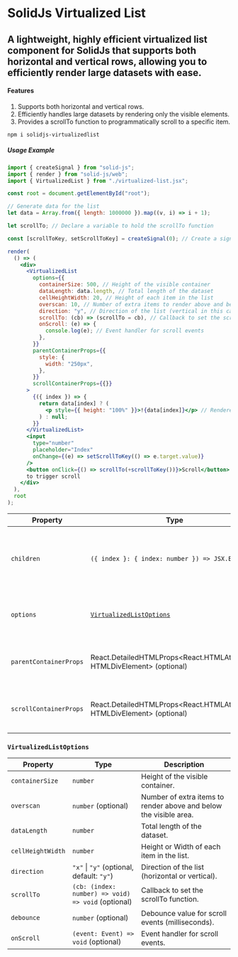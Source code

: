 # SolidJs Virtualized List

## A lightweight, highly efficient virtualized list component for SolidJs that supports both horizontal and vertical rows, allowing you to efficiently render large datasets with ease.

#### Features

1. Supports both horizontal and vertical rows.
2. Efficiently handles large datasets by rendering only the visible elements.
3. Provides a scrollTo function to programmatically scroll to a specific item.

```
npm i solidjs-virtualizedlist
```

##### Usage Example

```jsx
import { createSignal } from "solid-js";
import { render } from "solid-js/web";
import { VirtualizedList } from "./virtualized-list.jsx";

const root = document.getElementById("root");

// Generate data for the list
let data = Array.from({ length: 1000000 }).map((v, i) => i + 1);

let scrollTo; // Declare a variable to hold the scrollTo function

const [scrollToKey, setScrollToKey] = createSignal(0); // Create a signal for the scroll target index

render(
  () => (
    <div>
      <VirtualizedList
        options={{
          containerSize: 500, // Height of the visible container
          dataLength: data.length, // Total length of the dataset
          cellHeightWidth: 20, // Height of each item in the list
          overscan: 10, // Number of extra items to render above and below the visible area
          direction: "y", // Direction of the list (vertical in this case)
          scrollTo: (cb) => (scrollTo = cb), // Callback to set the scrollTo function
          onScroll: (e) => {
            console.log(e); // Event handler for scroll events
          },
        }}
        parentContainerProps={{
          style: {
            width: "250px",
          },
        }}
        scrollContainerProps={{}}
      >
        {({ index }) => {
          return data[index] ? (
            <p style={{ height: "100%" }}>!{data[index]}</p> // Rendered item in the list
          ) : null;
        }}
      </VirtualizedList>
      <input
        type="number"
        placeholder="Index"
        onChange={(e) => setScrollToKey(() => e.target.value)}
      />
      <button onClick={() => scrollTo(+scrollToKey())}>Scroll</button> // Button
      to trigger scroll
    </div>
  ),
  root
);
```

| Property               | Type                                                                                     | Description                                                              |
| ---------------------- | ---------------------------------------------------------------------------------------- | ------------------------------------------------------------------------ |
| `children`             | `({ index }: { index: number }) => JSX.Element`                                          | Function that takes an index and returns a React element to be rendered. |
| `options`              | [`VirtualizedListOptions`](#virtualizedlistoptions)                                      | Configuration options for the virtualized list.                          |
| `parentContainerProps` | React.DetailedHTMLProps<React.HTMLAttributes<HTMLDivElement>, HTMLDivElement> (optional) | HTML attributes for the parent container element.                        |
| `scrollContainerProps` | React.DetailedHTMLProps<React.HTMLAttributes<HTMLDivElement>, HTMLDivElement> (optional) | HTML attributes for the scroll container element.                        |

### `VirtualizedListOptions`

| Property          | Type                                               | Description                                                       |
| ----------------- | -------------------------------------------------- | ----------------------------------------------------------------- |
| `containerSize`   | `number`                                           | Height of the visible container.                                  |
| `overscan`        | `number` (optional)                                | Number of extra items to render above and below the visible area. |
| `dataLength`      | `number`                                           | Total length of the dataset.                                      |
| `cellHeightWidth` | `number`                                           | Height or Width of each item in the list.                         |
| `direction`       | `"x"` \| `"y"` (optional, default: `"y"`)          | Direction of the list (horizontal or vertical).                   |
| `scrollTo`        | `(cb: (index: number) => void) => void` (optional) | Callback to set the scrollTo function.                            |
| `debounce`        | `number` (optional)                                | Debounce value for scroll events (milliseconds).                  |
| `onScroll`        | `(event: Event) => void` (optional)                | Event handler for scroll events.                                  |
